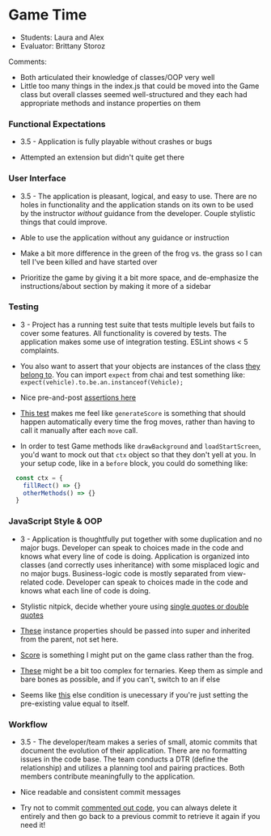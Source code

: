 # Game Time
* Students: Laura and Alex
* Evaluator: Brittany Storoz

Comments:
* Both articulated their knowledge of classes/OOP very well
* Little too many things in the index.js that could be moved into the Game class but overall classes seemed well-structured and they each had appropriate methods and instance properties on them

### Functional Expectations

* 3.5 - Application is fully playable without crashes or bugs

* Attempted an extension but didn't quite get there

### User Interface

* 3.5 - The application is pleasant, logical, and easy to use. There are no holes in functionality and the application stands on its own to be used by the instructor _without_ guidance from the developer. Couple stylistic things that could improve.

* Able to use the application without any guidance or instruction
* Make a bit more difference in the green of the frog vs. the grass so I can tell I've been killed and have started over
* Prioritize the game by giving it a bit more space, and de-emphasize the instructions/about section by making it more of a sidebar

### Testing

* 3 - Project has a running test suite that tests multiple levels but fails to cover some features. All functionality is covered by tests. The application makes some use of integration testing. ESLint shows < 5 complaints.

* You also want to assert that your objects are instances of the class [they belong to](https://github.com/Alexbruce1/game-time/blob/master/test/Vehicle-test.js#L26). You can import `expect` from chai and test something like: `expect(vehicle).to.be.an.instanceof(Vehicle);`

* Nice pre-and-post [assertions here](https://github.com/Alexbruce1/game-time/blob/master/test/Frog-test.js#L77-L83)

* [This test](https://github.com/Alexbruce1/game-time/blob/master/test/Frog-test.js#L97) makes me feel like `generateScore` is something that should happen automatically every time the frog moves, rather than having to call it manually after each `move` call. 

* In order to test Game methods like `drawBackground` and `loadStartScreen`, you'd want to mock out that `ctx` object so that they don't yell at you. In your setup code, like in a `before` block, you could do something like: 

```js
  const ctx = {
    fillRect() => {}
    otherMethods() => {}
  }
```


### JavaScript Style & OOP

* 3 - Application is thoughtfully put together with some duplication and no major bugs. Developer can speak to choices made in the code and knows what every line of code is doing. Application is organized into classes (and correctly uses inheritance) with some misplaced logic and no major bugs. Business-logic code is mostly separated from view-related code. Developer can speak to choices made in the code and knows what each line of code is doing.

* Stylistic nitpick, decide whether youre using [single quotes or double quotes](https://github.com/Alexbruce1/game-time/blob/master/lib/Game.js#L19-L20)

* [These](https://github.com/Alexbruce1/game-time/blob/master/lib/Frog.js#L6-L9) instance properties should be passed into super and inherited from the parent, not set here.

* [Score](https://github.com/Alexbruce1/game-time/blob/master/lib/Frog.js#L11) is something I might put on the game class rather than the frog.

* [These](https://github.com/Alexbruce1/game-time/blob/master/lib/Frog.js#L46) might be a bit too complex for ternaries. Keep them as simple and bare bones as possible, and if you can't, switch to an if else

* Seems like [this](https://github.com/Alexbruce1/game-time/blob/master/lib/Frog.js#L82) else condition is unecessary if you're just setting the pre-existing value equal to itself.

### Workflow

* 3.5 - The developer/team makes a series of small, atomic commits that document the evolution of their application. There are no formatting issues in the code base. The team conducts a DTR (define the relationship) and utilizes a planning tool and pairing practices. Both members contribute meaningfully to the application.

* Nice readable and consistent commit messages

* Try not to commit [commented out code](https://github.com/Alexbruce1/game-time/commit/dde097221ec3b65ca3eca234ef1258515547c18e), you can always delete it entirely and then go back to a previous commit to retrieve it again if you need it!